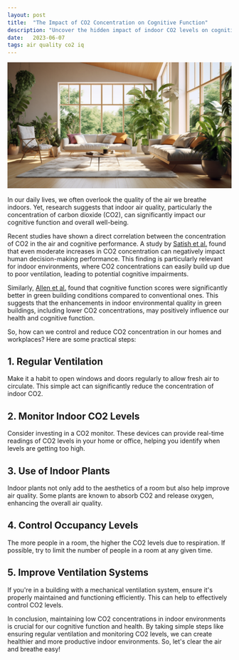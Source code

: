 ```yaml
---
layout: post
title:  "The Impact of CO2 Concentration on Cognitive Function"
description: "Uncover the hidden impact of indoor CO2 levels on cognitive abilities. Learn how air quality in your home or office might be affecting your brain performance."
date:   2023-06-07
tags: air quality co2 iq
---
```


![A nicely lit room full of plants](/assets/air-quality.png)

In our daily lives, we often overlook the quality of the air we breathe indoors. Yet, research suggests that indoor air quality, particularly the concentration of carbon dioxide (CO2), can significantly impact our cognitive function and overall well-being.

Recent studies have shown a direct correlation between the concentration of CO2 in the air and cognitive performance. A study by [Satish et al.](https://www.ncbi.nlm.nih.gov/pmc/articles/PMC3548274/) found that even moderate increases in CO2 concentration can negatively impact human decision-making performance. This finding is particularly relevant for indoor environments, where CO2 concentrations can easily build up due to poor ventilation, leading to potential cognitive impairments.

Similarly, [Allen et al.](https://www.ncbi.nlm.nih.gov/pmc/articles/PMC4892924/) found that cognitive function scores were significantly better in green building conditions compared to conventional ones. This suggests that the enhancements in indoor environmental quality in green buildings, including lower CO2 concentrations, may positively influence our health and cognitive function.

So, how can we control and reduce CO2 concentration in our homes and workplaces? Here are some practical steps:

## 1. Regular Ventilation
Make it a habit to open windows and doors regularly to allow fresh air to circulate. This simple act can significantly reduce the concentration of indoor CO2.

## 2. Monitor Indoor CO2 Levels
Consider investing in a CO2 monitor. These devices can provide real-time readings of CO2 levels in your home or office, helping you identify when levels are getting too high.

## 3. Use of Indoor Plants
Indoor plants not only add to the aesthetics of a room but also help improve air quality. Some plants are known to absorb CO2 and release oxygen, enhancing the overall air quality.

## 4. Control Occupancy Levels
The more people in a room, the higher the CO2 levels due to respiration. If possible, try to limit the number of people in a room at any given time.

## 5. Improve Ventilation Systems
If you're in a building with a mechanical ventilation system, ensure it's properly maintained and functioning efficiently. This can help to effectively control CO2 levels.

In conclusion, maintaining low CO2 concentrations in indoor environments is crucial for our cognitive function and health. By taking simple steps like ensuring regular ventilation and monitoring CO2 levels, we can create healthier and more productive indoor environments. So, let's clear the air and breathe easy!
